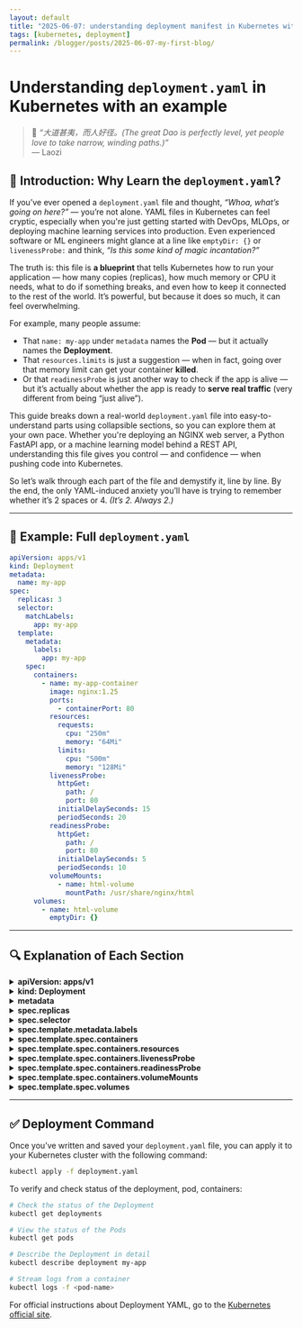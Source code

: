 ```yaml
---
layout: default
title: "2025-06-07: understanding deployment manifest in Kubernetes with an example"
tags: [kubernetes, deployment]
permalink: /blogger/posts/2025-06-07-my-first-blog/
---
```


# Understanding `deployment.yaml` in Kubernetes with an example
> 💬 *“大道甚夷，而人好径。(The great Dao is perfectly level, yet people love to take narrow, winding paths.)”*  
> — Laozi

## 🧠 Introduction: Why Learn the `deployment.yaml`?

If you’ve ever opened a `deployment.yaml` file and thought, *“Whoa, what’s going on here?”* — you’re not alone. YAML files in Kubernetes can feel cryptic, especially when you're just getting started with DevOps, MLOps, or deploying machine learning services into production. Even experienced software or ML engineers might glance at a line like `emptyDir: {}` or `livenessProbe:` and think, *“Is this some kind of magic incantation?”*

The truth is: this file is **a blueprint** that tells Kubernetes how to run your application — how many copies (replicas), how much memory or CPU it needs, what to do if something breaks, and even how to keep it connected to the rest of the world. It’s powerful, but because it does so much, it can feel overwhelming.

For example, many people assume:
- That `name: my-app` under `metadata` names the **Pod** — but it actually names the **Deployment**.
- That `resources.limits` is just a suggestion — when in fact, going over that memory limit can get your container **killed**.
- Or that `readinessProbe` is just another way to check if the app is alive — but it’s actually about whether the app is ready to **serve real traffic** (very different from being “just alive”).

This guide breaks down a real-world `deployment.yaml` file into easy-to-understand parts using collapsible sections, so you can explore them at your own pace. Whether you're deploying an NGINX web server, a Python FastAPI app, or a machine learning model behind a REST API, understanding this file gives you control — and confidence — when pushing code into Kubernetes.

So let’s walk through each part of the file and demystify it, line by line. By the end, the only YAML-induced anxiety you’ll have is trying to remember whether it’s 2 spaces or 4. *(It’s 2. Always 2.)*

---

## 📄 Example: Full `deployment.yaml`

```yaml
apiVersion: apps/v1
kind: Deployment
metadata:
  name: my-app
spec:
  replicas: 3
  selector:
    matchLabels:
      app: my-app
  template:
    metadata:
      labels:
        app: my-app
    spec:
      containers:
        - name: my-app-container
          image: nginx:1.25
          ports:
            - containerPort: 80
          resources:
            requests:
              cpu: "250m"
              memory: "64Mi"
            limits:
              cpu: "500m"
              memory: "128Mi"
          livenessProbe:
            httpGet:
              path: /
              port: 80
            initialDelaySeconds: 15
            periodSeconds: 20
          readinessProbe:
            httpGet:
              path: /
              port: 80
            initialDelaySeconds: 5
            periodSeconds: 10
          volumeMounts:
            - name: html-volume
              mountPath: /usr/share/nginx/html
      volumes:
        - name: html-volume
          emptyDir: {}
```

---

## 🔍 Explanation of Each Section

<details>
<summary><strong>apiVersion: apps/v1</strong></summary>
<ul>
  <li>Specifies the API version of the Kubernetes resource.</li>
  <li>`apps/v1` is the stable version for Deployments.</li>
</ul>
</details>

<details>
<summary><strong>kind: Deployment</strong></summary>
<ul>
  <li>Declares that this YAML defines a Deployment resource.</li>
</ul>
</details>

<details>
<summary><strong>metadata</strong></summary>
<ul>
  <li>`name`: The name of the Deployment object.</li>
  <li>Used for identification within the namespace. This name must be unique within the same namespace and is DNS-compliant (lowercase, numbers, and dashes allowed)</li>
</ul>
</details>

<details>
<summary><strong>spec.replicas</strong></summary>
<ul>
  <li>The number of Pods to run at any given time.</li>
  <li>`replicas: 3`: Tells Kubernetes to maintain 3 replicas (copies) of the Pod at all times. If one Pod crashes or is deleted, Kubernetes automatically creates a new one.</li>
  <li>This is useful for high availability, load balancing, and fault tolerance</li>
</ul>
</details>

<details>
<summary><strong>spec.selector</strong></summary>
<ul>
  <li>Defines how the Deployment finds which Pods to manage.</li>
  <li>`selector.matchLabels`: It matches and manage Pods with the label `app: my-app`.</li>
  <li>This selector must match the labels in the Pod template below — otherwise the Deployment won’t manage its own Pods.</li>
</ul>
</details>

<details>
<summary><strong>spec.template.metadata.labels</strong></summary>
<ul>
  <li>`template`: This defines the template for creating Pods — the Pod specification that the Deployment will replicate.</li>
  <li>`Labels`: Labels to assign to Pods created by this Deployment.</li>
  <li>Under template.metadata.labels, you define the labels assigned to Pods that are created. These labels must match the `selector.matchLabels` above.</li>
</ul>
</details>

<details>
<summary><strong>spec.template.spec.containers</strong></summary>
<ul>
  <li>Defines the container(s) in the Pod. This is a list of containers to run inside the Pod. </li>
  <li>A Pod can have one or more containers, though single-container Pods are more common. </li>
  <li>`name: my-app-container`: Logical name for the container. It is used for referencing the container in logging or debugging. Remember: this is not the name of the Pod or Deployment — just the container</li>
  <li>`image: nginx:1.25`: This tells Kubernetes to pull the container image nginx:1.25 from the Docker Hub (by default).</li>
  <li>`ports`: This defines the ports exposed by the container, i.e., ports the application listens on internally.</li>
  <li>`containerPort: 80`: In this case, NGINX is configured to serve HTTP traffic on port 80.</li>
  <li>To make it available externally, you'd define a `Service` object which maps an external port to this `containerPort`.</li>

</ul>
</details>

<details>
<summary><strong>spec.template.spec.containers.resources</strong></summary>
<ul>
  <li>Resource management: This block is part of the container configuration and tells Kubernetes how to allocate and enforce compute resources (CPU and memory) for the container</li>
  <li><strong>requests</strong>: Minimum resources the container is guaranteed. Reserve these resources for the container even if it's not using them fully at the moment</li>
  <li>`cpu: "250m"`: "250m" means 250 millicores = 0.25 of a single CPU core. If a node has 4 cores, Kubernetes can fit up to 16 such containers if no other usage.</li>
  <li>`memory: "64Mi"`: Kubernetes ensures the node has at least 64Mi available before scheduling the container.</li>
  <li><strong>limits</strong>: Maximum resources the container is allowed to use.</li>
  <li>`cpu: "500m"`: The container can use up to 0.5 CPU cores. If it tries to exceed that, the kernel throttles the CPU usage.</li>
  <li>`memory: "128Mi"`: If the container tries to use more than 128Mi, it is killed with an OOM (Out Of Memory) error.</li>
</ul>
</details>

<details>
<summary><strong>spec.template.spec.containers.livenessProbe</strong></summary>
<ul>
  <li>Tells Kubernetes how to check if the app is still running.</li>
  <li>If this probe fails repeatedly, the Pod is restarted.</li>
  <li>`httpGet`: Use an HTTP GET request as the probe method.</li>
  <li>`path: /`: Perform the GET request on the root path (/). You can customize this for /healthz, /status, etc.</li>
  <li>`port: 80`: Use port 80 inside the container for the check.</li>
  <li>`initialDelaySeconds: 15`: Wait 15 seconds after the container starts before beginning checks (gives the app time to start).</li>
  <li>`periodSeconds: 20`: After the first check, perform this probe every 20 seconds.</li>
</ul>
</details>

<details>
<summary><strong>spec.template.spec.containers.readinessProbe</strong></summary>
<ul>
  <li>Determines if the app is ready to receive traffic.</li>
  <li>The livenessProbe is used to detect whether the application is stuck or dead. If the check fails, Kubernetes will restart the container.</li>
  <li>In contrast, the readinessProbe checks whether the application is ready to serve traffic. If this check fails, the container is temporarily removed from the load balancer and will not receive any traffic until it passes again.</li>
</ul>
</details>

<details>
<summary><strong>spec.template.spec.containers.volumeMounts</strong></summary>
<ul>
  <li>`volumeMounts`: Defines where in the container the volume is mounted.</li>
  <li>`name: html-volume`: Refers to the Pod-level volume defined under volumes:. The names must match exactly.</li>
  <li>`mountPath: /usr/share/nginx/html`: This is the target path inside the container.</li>
</ul>
</details>

<details>
<summary><strong>spec.template.spec.volumes</strong></summary>
<ul>
  <li>`volumes`: Defines the actual volume resource (e.g., `emptyDir`, `configMap`, etc.). It is a list of named volumes that the Pod can use.</li>
  <li>`name: html-volume`: This is the name of the volume. It must match what's used in the container’s `volumeMounts`</li>
  <li>`emptyDir: {}`: This tells Kubernetes to use an emptyDir volume — a built-in ephemeral volume type.</li>
</ul>
</details>

---

## ✅ Deployment Command
Once you’ve written and saved your `deployment.yaml` file, you can apply it to your Kubernetes cluster with the following command:

```bash
kubectl apply -f deployment.yaml
```
To verify and check status of the deployment, pod, containers:

```bash
# Check the status of the Deployment
kubectl get deployments

# View the status of the Pods
kubectl get pods

# Describe the Deployment in detail
kubectl describe deployment my-app

# Stream logs from a container
kubectl logs -f <pod-name>
```
For official instructions about Deployment YAML, go to the [Kubernetes official site](https://kubernetes.io/docs/concepts/workloads/controllers/deployment/).
